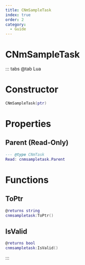```yaml
---
title: CNmSampleTask
index: true
order: 2
category:
  - Guide
---
```


# CNmSampleTask

::: tabs
@tab Lua
# Constructor
```lua
CNmSampleTask(ptr)
```
# Properties
## Parent (Read-Only)
```lua
--- @type CNmTask
Read: cnmsampletask.Parent
```
# Functions
## ToPtr
```lua
@returns string
cnmsampletask:ToPtr()
```
## IsValid
```lua
@returns bool
cnmsampletask:IsValid()
```

:::